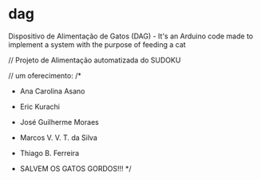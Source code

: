 # dag
Dispositivo de Alimentação de Gatos (DAG) - It's an Arduino code made to implement a system with the purpose of feeding a cat

// Projeto de Alimentação automatizada do SUDOKU

// um oferecimento:
/*
 * Ana Carolina Asano
 * Eric Kurachi
 * José Guilherme Moraes
 * Marcos V. V. T. da Silva
 * Thiago B. Ferreira
 
 * SALVEM OS GATOS GORDOS!!! 
*/
